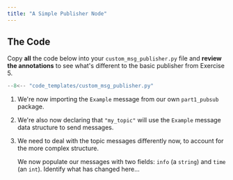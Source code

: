 ```yaml
---  
title: "A Simple Publisher Node"
---
```


## The Code

Copy **all** the code below into your `custom_msg_publisher.py` file and **review the annotations** to see what's different to the basic publisher from Exercise 5.

```py title="custom_msg_publisher.py"
--8<-- "code_templates/custom_msg_publisher.py"
```

1. We're now importing the `Example` message from our own `part1_pubsub` package.

2. We're also now declaring that `"my_topic"` will use the `Example` message data structure to send messages.

3. We need to deal with the topic messages differently now, to account for the more complex structure.

    We now populate our messages with two fields: `info` (a `string`) and `time` (an `int`). Identify what has changed here...
